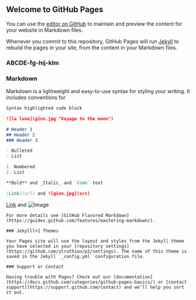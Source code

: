 ## Welcome to GitHub Pages

You can use the [editor on GitHub](https://github.com/struthion/p2/edit/gh-pages/index.md) to maintain and preview the content for your website in Markdown files.

Whenever you commit to this repository, GitHub Pages will run [Jekyll](https://jekyllrb.com/) to rebuild the pages in your site, from the content in your Markdown files.

### ABCDE-fg-hij-klm

### Markdown

Markdown is a lightweight and easy-to-use syntax for styling your writing. It includes conventions for

```markdown
Syntax highlighted code block

![la lune](gion.jpg "Voyage to the moon")

# Header 1
## Header 2
### Header 3

- Bulleted
- List

1. Numbered
2. List

**Bold** and _Italic_ and `Code` text

[Link](url) and ![gion.jpg](src)
```
[Link](url) and ![Image](src)
```
For more details see [GitHub Flavored Markdown](https://guides.github.com/features/mastering-markdown/).

### Jekylll+1 Themes

Your Pages site will use the layout and styles from the Jekyll theme you have selected in your [repository settings](https://github.com/struthion/p2/settings). The name of this theme is saved in the Jekyll `_config.yml` configuration file.

### Support or Contact

Having trouble with Pages? Check out our [documentation](https://docs.github.com/categories/github-pages-basics/) or [contact support](https://support.github.com/contact) and we’ll help you sort it out.
